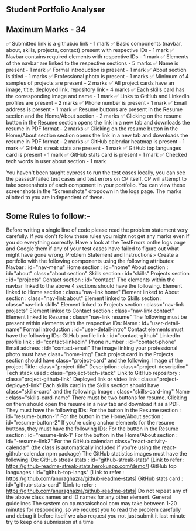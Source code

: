## Student Portfolio Analyser


## Maximum Marks - 34

 ✅ Submitted link is a github.io link - 1 mark
 ✅ Basic components (navbar, about, skills, projects, contact) present with respective IDs - 1 mark
 ✅ Navbar contains required elements with respective IDs - 1 mark
 ✅ Elements of the navbar are linked to the respective sections  - 5 marks
 ✅ Name is present - 1 mark
 ✅ Formal introduction is present - 1 mark
 ✅ About section is titled - 1 marks
 ✅ Professional photo is present - 1 marks
 ✅ Minimum of 4 samples of projects are present - 2 marks
 ✅ All project cards have an image, title, deployed link, repository link - 4 marks
 ✅ Each skills card has the corresponding image and name - 1 mark
 ✅ Links to GitHub and LinkedIn profiles are present - 2 marks
 ✅ Phone number is present - 1 mark
 ✅ Email address is present - 1 mark
 ✅ Resume buttons are present in the Resume section and the Home/About section - 2 marks
 ✅ Clicking on the resume button in the Resume section opens the link in a new tab and downloads the resume in PDF format - 2 marks
 ✅ Clicking on the resume button in the Home/About section section opens the link in a new tab and downloads the resume in PDF format - 2 marks
 ✅ GitHub calendar heatmap is present - 1 mark
 ✅ GitHub streak stats are present - 1 mark
 ✅ GitHub top languages card is present - 1 mark
 ✅ GitHub stats card is present - 1 mark
 ✅ Checked tech words in user about section - 1 mark

You haven't been taught cypress to run the test cases locally, you can see the passed/ failed test cases and test errors on CP itself.
CP will attempt to take screenshots of each component in your portfolio. You can view these screenshots in the "Screenshots" dropdown in the logs page. The marks allotted to you are independent of these.

## Some Rules to follow:-
Before writing a single line of code please read the problem statement very carefully.
If you don't follow these rules you might not get any marks even if you do everything correctly.
Have a look at the TestErrors onthe logs page and Google them if any of your test cases have failed to figure out what might have gone wrong.
Problem Statement and Instructions:-
Create a portfolio with the following components using the following attributes:
Navbar : id="nav-menu"
Home section : id="home"
About section : id="about" class="about section"
Skills section : id="skills"
Projects section : id="projects"
Contact section : id="contact"
The elements within the navbar linked to the above 4 sections should have the following.
Element linked to Home section : class="nav-link home"
Element linked to About section : class="nav-link about"
Element linked to Skills section : class="nav-link skills"
Element linked to Projects section : class="nav-link projects"
Element linked to Contact section : class="nav-link contact"
Element linked to Resume : class="nav-link resume"
The following must be present within elements with the respective IDs:
Name : id="user-detail-name"
Formal introduction : id="user-detail-intro"
Contact elements must have the following IDs:
GitHub profile link : id="contact-github"
LinkedIn profile link : id="contact-linkedin"
Phone number : id="contact-phone"
Email address : id="contact-email"
The image linking your professional photo must have class="home-img"
Each project card in the Projects section should have class="project-card" and the following:
Image of the project
Title : class="project-title"
Description : class="project-description"
Tech stack used : class="project-tech-stack"
Link to GitHub repository : class="project-github-link"
Deployed link or video link : class="project-deployed-link"
Each skills card in the Skills section should have class="skills-card" and the following:
Image : class="skills-card-img"
Name : class="skills-card-name"
There must be two buttons for resume. Clicking on them should open the resume in a new tab and download it as a PDF. They must have the following IDs:
For the button in the Resume section : id="resume-button-1"
For the button in the Home/About section : id="resume-button-2"
If you're using anchor elements for the resume buttons, they must have the following IDs:
For the button in the Resume section : id="resume-link-1"
For the button in the Home/About section : id="-resume-link2"
For the GitHub calendar: class="react-activity-calendar" (the class is automatically included if you're using the react-github-calendar npm package)
The GitHub statistics images must have the following IDs:
GitHub streak stats : id="github-streak-stats" [Link to refer : https://github-readme-streak-stats.herokuapp.com/demo/]
GitHub top languages : id="github-top-langs" [Link to refer : https://github.com/anuraghazra/github-readme-stats]
GitHub stats card : id="github-stats-card" [Link to refer : https://github.com/anuraghazra/github-readme-stats]
Do not repeat any of the above class names and ID names for any other element.
General guidelines
The system on cp.masaischool.com may take between 1-20 minutes for responding,
so we request you to read the problem carefully and debug it before itself
we also request you not just submit it last minute
try to keep one submission at a time
